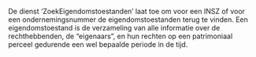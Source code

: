 De dienst ‘ZoekEigendomstoestanden’ laat toe om voor een INSZ of voor een ondernemingsnummer de eigendomstoestanden terug te vinden. Een eigendomstoestand is de verzameling van alle informatie over de rechthebbenden, de “eigenaars”, en hun rechten op een patrimoniaal perceel gedurende een wel bepaalde periode in de tijd.
